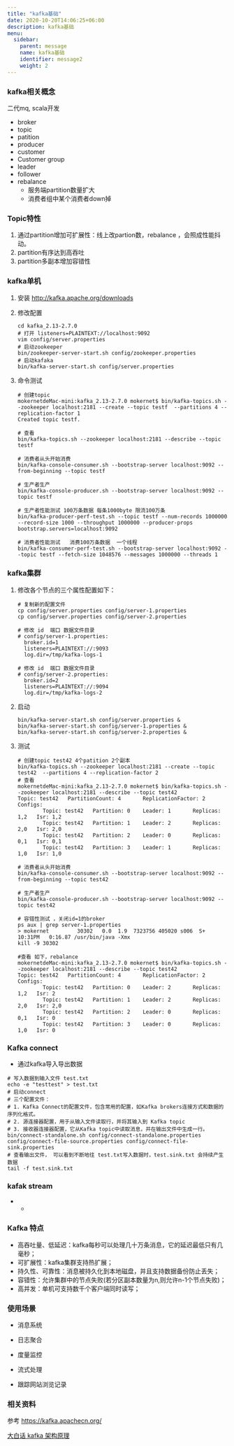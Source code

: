 ```yaml
---
title: "kafka基础"
date: 2020-10-20T14:06:25+06:00
description: kafka基础
menu:
  sidebar:
    parent: message
    name: kafka基础
    identifier: message2
    weight: 2
---
```




### kafka相关概念

二代mq, scala开发

- broker
- topic
- patition
- producer
- customer
- Customer group
- leader 
- follower
- rebalance
  - 服务端partition数量扩大
  - 消费者组中某个消费者down掉



### Topic特性

1. 通过partition增加可扩展性：线上改partion数，rebalance ，会照成性能抖动。
2. partition有序达到高吞吐
3. partition多副本增加容错性



### kafka单机

1. 安装 http://kafka.apache.org/downloads

2. 修改配置

   ```shell
   cd kafka_2.13-2.7.0
   # 打开 listeners=PLAINTEXT://localhost:9092
   vim config/server.properties
   # 启动zookeeper
   bin/zookeeper-server-start.sh config/zookeeper.properties 
   # 启动kafaka
   bin/kafka-server-start.sh config/server.properties
   ```



3. 命令测试

   ```shell
   # 创建topic
   mokernetdeMac-mini:kafka_2.13-2.7.0 mokernet$ bin/kafka-topics.sh --zookeeper localhost:2181 --create --topic testf  --partitions 4 --replication-factor 1
   Created topic testf.
   
   # 查看
   bin/kafka-topics.sh --zookeeper localhost:2181 --describe --topic testf
   
   # 消费者从头开始消费
   bin/kafka-console-consumer.sh --bootstrap-server localhost:9092 --from-beginning --topic testf
   
   # 生产者生产
   bin/kafka-console-producer.sh --bootstrap-server localhost:9092 --topic testf
   
   # 生产者性能测试 100万条数据 每条1000byte 限流100万条
   bin/kafka-producer-perf-test.sh --topic testf --num-records 1000000 --record-size 1000 --throughput 1000000 --producer-props bootstrap.servers=localhost:9092
   
   # 消费者性能测试   消费100万条数据  一个线程
   bin/kafka-consumer-perf-test.sh --bootstrap-server localhost:9092 --topic testf --fetch-size 1048576 --messages 1000000 --threads 1
   ```



### kafka集群

1. 修改各个节点的三个属性配置如下：

   ```shell
   # 复制新的配置文件
   cp config/server.properties config/server-1.properties
   cp config/server.properties config/server-2.properties
   ```

   ```properties
   # 修改 id  端口 数据文件目录
   # config/server-1.properties:
     broker.id=1
     listeners=PLAINTEXT://:9093
     log.dir=/tmp/kafka-logs-1
   ```

   ```properties
   # 修改 id  端口 数据文件目录
   # config/server-2.properties:
     broker.id=2
     listeners=PLAINTEXT://:9094
     log.dir=/tmp/kafka-logs-2
   ```

2. 启动

   ```
   bin/kafka-server-start.sh config/server.properties &
   bin/kafka-server-start.sh config/server-1.properties &
   bin/kafka-server-start.sh config/server-2.properties &
   ```

3. 测试

   ```shell
   # 创建topic test42 4个patition 2个副本
   bin/kafka-topics.sh --zookeeper localhost:2181 --create --topic test42  --partitions 4 --replication-factor 2
   # 查看
   mokernetdeMac-mini:kafka_2.13-2.7.0 mokernet$ bin/kafka-topics.sh --zookeeper localhost:2181 --describe --topic test42
   Topic: test42   PartitionCount: 4       ReplicationFactor: 2    Configs: 
           Topic: test42   Partition: 0    Leader: 1       Replicas: 1,2   Isr: 1,2
           Topic: test42   Partition: 1    Leader: 2       Replicas: 2,0   Isr: 2,0
           Topic: test42   Partition: 2    Leader: 0       Replicas: 0,1   Isr: 0,1
           Topic: test42   Partition: 3    Leader: 1       Replicas: 1,0   Isr: 1,0
           
   # 消费者从头开始消费
   bin/kafka-console-consumer.sh --bootstrap-server localhost:9092 --from-beginning --topic test42
   
   # 生产者生产
   bin/kafka-console-producer.sh --bootstrap-server localhost:9092 --topic test42
   
   # 容错性测试 ，关闭id=1的broker
   ps aux | grep server-1.properties
   > mokernet         30302   0.0  1.9  7323756 405020 s006  S+   10:31PM   0:16.87 /usr/bin/java -Xmx
   kill -9 30302
   
   #查看 如下，rebalance
   mokernetdeMac-mini:kafka_2.13-2.7.0 mokernet$ bin/kafka-topics.sh --zookeeper localhost:2181 --describe --topic test42
   Topic: test42   PartitionCount: 4       ReplicationFactor: 2    Configs: 
           Topic: test42   Partition: 0    Leader: 2       Replicas: 1,2   Isr: 2
           Topic: test42   Partition: 1    Leader: 2       Replicas: 2,0   Isr: 2,0
           Topic: test42   Partition: 2    Leader: 0       Replicas: 0,1   Isr: 0
           Topic: test42   Partition: 3    Leader: 0       Replicas: 1,0   Isr: 0
   ```

   

### Kafka connect

- 通过kafka导入导出数据

```shell
# 写入数据到输入文件 test.txt
echo -e "testtest" > test.txt
# 启动connect
# 三个配置文件： 
# 1. Kafka Connect的配置文件，包含常用的配置，如Kafka brokers连接方式和数据的序列化格式。
# 2. 源连接器配置，用于从输入文件读取行，并将其输入到 Kafka topic
# 3. 接收器连接器配置，它从Kafka topic中读取消息，并在输出文件中生成一行。
bin/connect-standalone.sh config/connect-standalone.properties config/connect-file-source.properties config/connect-file-sink.properties
# 查看输出文件， 可以看到不断地往 test.txt写入数据时，test.sink.txt 会持续产生数据
tail -f test.sink.txt 
```



### kafak stream



- - 

### Kafka 特点

- 高吞吐量、低延迟：kafka每秒可以处理几十万条消息，它的延迟最低只有几毫秒；
- 可扩展性：kafka集群支持热扩展；
- 持久性、可靠性：消息被持久化到本地磁盘，并且支持数据备份防止丢失；
- 容错性：允许集群中的节点失败(若分区副本数量为n,则允许n-1个节点失败)；
- 高并发：单机可支持数千个客户端同时读写；

### 使用场景

- 消息系统

- 日志聚合
- 度量监控
- 流式处理
- 跟踪网站浏览记录



### 相关资料
参考 https://kafka.apachecn.org/

[大白话 kafka 架构原理](https://mp.weixin.qq.com/s?__biz=MzU1NDA0MDQ3MA==&mid=2247483958&idx=1&sn=dffaad318b50f875eea615bc3bdcc80c&chksm=fbe8efcfcc9f66d9ff096fbae1c2a3671f60ca4dc3e7412ebb511252e7193a46dcd4eb11aadc&scene=21#wechat_redirect)